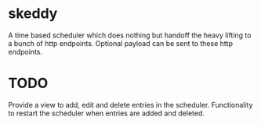 # skeddy

A time based scheduler which does nothing but handoff the heavy lifting to a bunch of http endpoints. Optional payload can be sent to these http endpoints.

# TODO

Provide a view to add, edit and delete entries in the scheduler. Functionality to restart the scheduler when entries are added and deleted.
